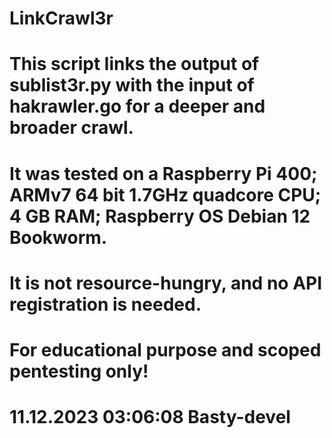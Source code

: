 # LinkCrawl3r
# This script links the output of sublist3r.py with the input of hakrawler.go for a deeper and broader crawl.
# It was tested on a Raspberry Pi 400; ARMv7 64 bit 1.7GHz quadcore CPU; 4 GB RAM; Raspberry OS Debian 12 Bookworm.
# It is not resource-hungry, and no API registration is needed.
# For educational purpose and scoped pentesting only!
#
# 11.12.2023 03:06:08 Basty-devel
